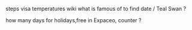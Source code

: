 steps
visa
temperatures
wiki what is famous of
to find date / Teal Swan ? 

how many days for holidays,free in Expaceo, counter ? 
